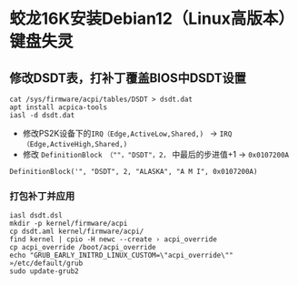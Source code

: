 # 蛟龙16K安装Debian12（Linux高版本）键盘失灵
## 修改DSDT表，打补丁覆盖BIOS中DSDT设置

``` shell
cat /sys/firmware/acpi/tables/DSDT > dsdt.dat
apt install acpica-tools
iasl -d dsdt.dat
```

* 修改PS2K设备下的`IRQ（Edge,ActiveLow,Shared,) ` -> `IRQ（Edge,ActiveHigh,Shared,)`
* 修改 `DefinitionBlock （""，"DSDT"，2，` 中最后的步进值+1 -> `0x0107200A`

``` shell 
DefinitionBlock('", "DSDT", 2, "ALASKA", "A M I", 0x0107200A)
```

### 打包补丁并应用
``` shell 
iasl dsdt.dsl
mkdir -p kernel/firmware/acpi
cp dsdt.aml kernel/firmware/acpi/
find kernel | cpio -H newc --create › acpi_override
cp acpi_override /boot/acpi_override
echo "GRUB_EARLY_INITRD_LINUX_CUSTOM=\"acpi_override\"" »/etc/default/grub
sudo update-grub2
```